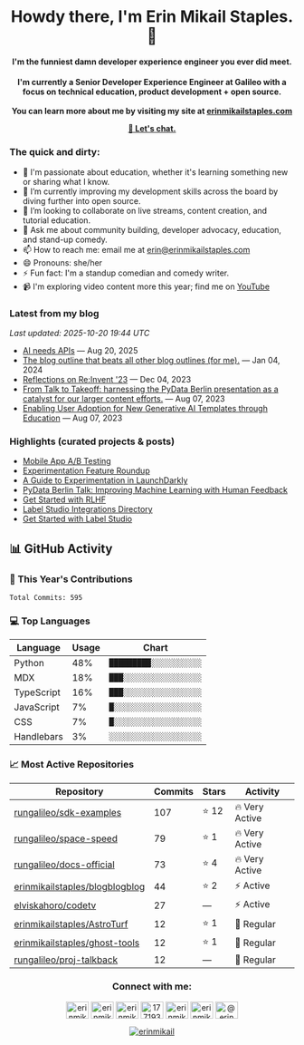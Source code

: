 <h1 align="center">Howdy there, I'm Erin Mikail Staples. 👋</h1>
<h4 align="center">I'm the funniest damn developer experience engineer you ever did meet.

<h4 align="center">I'm currently a Senior Developer Experience Engineer at Galileo with a focus on technical education, product development + open source.
<br> 
<br>
You can learn more about me by visiting my site at <a href="https://erinmikailstaples.com">erinmikailstaples.com</a>

<a href="mailto:erin@erinmikailstaples.com"> 📧 Let's chat.</a></h4>

### The quick and dirty:
- 🔭 I'm passionate about education, whether it's learning something new or sharing what I know.
- 🌱 I’m currently improving my development skills across the board by diving further into open source.
- 👯 I’m looking to collaborate on live streams, content creation, and tutorial education.
- 💬 Ask me about community building, developer advocacy, education, and stand-up comedy. 
- 📫 How to reach me: email me at <a href="mailto:erin@erinmikailstaples.com">erin@erinmikailstaples.com</a></h4>
- 😄 Pronouns: she/her
- ⚡ Fun fact: I'm a standup comedian and comedy writer.
- 📹 I'm exploring video content more this year; find me on <a href="HTTP://erin.tube">YouTube</a>

<!-- DYNAMIC:START:blog -->
### Latest from my blog
*Last updated: 2025-10-20 19:44 UTC*

- [AI needs APIs](https://www.erinmikailstaples.com/ai-needs-apis/) — Aug 20, 2025
- [The blog outline that beats all other blog outlines (for me).](https://www.erinmikailstaples.com/the-blog-outline-that-beats-all-other-blog-outlines/) — Jan 04, 2024
- [Reflections on Re:Invent '23](https://www.erinmikailstaples.com/reflections-on-re-invent-23/) — Dec 04, 2023
- [From Talk to Takeoff: harnessing the PyData Berlin presentation as a catalyst for our larger content efforts.](https://www.erinmikailstaples.com/from-talk-to-takeoff-harnessing-the-pydata-berlin-presentation-as-a-catalyst-for-our-larger-content-efforts/) — Aug 07, 2023
- [Enabling User Adoption for New Generative AI Templates through Education](https://www.erinmikailstaples.com/enabling-user-adoption-for-new-generative-ai-templates-through-multi-platform-education-documentation/) — Aug 07, 2023
<!-- DYNAMIC:END:blog -->

### Highlights (curated projects & posts)
- [Mobile App A/B Testing](https://launchdarkly.com/blog/mobile-app-ab-testing/)
- [Experimentation Feature Roundup](https://launchdarkly.com/blog/experimentation-in-launchdarkly-feature-roundup/)
- [A Guide to Experimentation in LaunchDarkly](https://launchdarkly.com/blog/a-guide-to-experimentation-in-launchdarkly/)
- [PyData Berlin Talk: Improving Machine Learning with Human Feedback](https://labelstud.io/pydata-berlin)
- [Get Started with RLHF](https://github.com/heartexlabs/RLHF)
- [Label Studio Integrations Directory](https://labelstud.io/integrations)
- [Get Started with Label Studio](https://labelstud.io/blog/zero-to-one-getting-started-with-label-studio/)


<!-- DYNAMIC:START:stats -->
## 📊 GitHub Activity

### 🚀 This Year's Contributions
```
Total Commits: 595
```

### 💻 Top Languages
| Language | Usage | Chart |
|----------|-------|-------|
| Python | 48% | `█████████░░░░░░░░░░░` |
| MDX | 18% | `███░░░░░░░░░░░░░░░░░` |
| TypeScript | 16% | `███░░░░░░░░░░░░░░░░░` |
| JavaScript | 7% | `█░░░░░░░░░░░░░░░░░░░` |
| CSS | 7% | `█░░░░░░░░░░░░░░░░░░░` |
| Handlebars | 3% | `░░░░░░░░░░░░░░░░░░░░` |

### 📈 Most Active Repositories
| Repository | Commits | Stars | Activity |
|------------|---------|-------|----------|
| [rungalileo/sdk-examples](https://github.com/rungalileo/sdk-examples) | 107 | ⭐ 12 | 🔥 Very Active |
| [rungalileo/space-speed](https://github.com/rungalileo/space-speed) | 79 | ⭐ 1 | 🔥 Very Active |
| [rungalileo/docs-official](https://github.com/rungalileo/docs-official) | 73 | ⭐ 4 | 🔥 Very Active |
| [erinmikailstaples/blogblogblog](https://github.com/erinmikailstaples/blogblogblog) | 44 | ⭐ 2 | ⚡ Active |
| [elviskahoro/codetv](https://github.com/elviskahoro/codetv) | 27 | — | ⚡ Active |
| [erinmikailstaples/AstroTurf](https://github.com/erinmikailstaples/AstroTurf) | 12 | ⭐ 1 | 📝 Regular |
| [erinmikailstaples/ghost-tools](https://github.com/erinmikailstaples/ghost-tools) | 12 | ⭐ 1 | 📝 Regular |
| [rungalileo/proj-talkback](https://github.com/rungalileo/proj-talkback) | 12 | — | 📝 Regular |

<!-- DYNAMIC:END:stats -->

<h3 align="center">Connect with me:</h3>
<p align="center">
<a href="https://dev.to/erinmikail" target="blank"><img align="center" src="https://raw.githubusercontent.com/rahuldkjain/github-profile-readme-generator/master/src/images/icons/Social/devto.svg" alt="erinmikail" height="30" width="40" /></a>
<a href="https://twitter.com/erinmikail" target="blank"><img align="center" src="https://raw.githubusercontent.com/rahuldkjain/github-profile-readme-generator/master/src/images/icons/Social/twitter.svg" alt="erinmikail" height="30" width="40" /></a>
<a href="https://linkedin.com/in/erinmikail" target="blank"><img align="center" src="https://raw.githubusercontent.com/rahuldkjain/github-profile-readme-generator/master/src/images/icons/Social/linked-in-alt.svg" alt="erinmikail" height="30" width="40" /></a>
<a href="https://stackoverflow.com/users/17719357" target="blank"><img align="center" src="https://raw.githubusercontent.com/rahuldkjain/github-profile-readme-generator/master/src/images/icons/Social/stack-overflow.svg" alt="17719357" height="30" width="40" /></a>
<a href="https://instagram.com/erinmikail" target="blank"><img align="center" src="https://raw.githubusercontent.com/rahuldkjain/github-profile-readme-generator/master/src/images/icons/Social/instagram.svg" alt="erinmikail" height="30" width="40" /></a>
<a href="https://dribbble.com/erinmikail" target="blank"><img align="center" src="https://raw.githubusercontent.com/rahuldkjain/github-profile-readme-generator/master/src/images/icons/Social/dribbble.svg" alt="erinmikail" height="30" width="40" /></a>
<a href="https://medium.com/@erinmikail" target="blank"><img align="center" src="https://raw.githubusercontent.com/rahuldkjain/github-profile-readme-generator/master/src/images/icons/Social/medium.svg" alt="@erinmikail" height="30" width="40" /></a>
</p>

<p align="center"> <a href="https://twitter.com/erinmikail" target="blank"><img src="https://img.shields.io/twitter/follow/erinmikail?logo=twitter&style=for-the-badge" alt="erinmikail" /></a> </p>


<!--
**erinmikailstaples/erinmikailstaples** is a ✨ _special_ ✨ repository because its `README.md` (this file) appears on your GitHub profile.

Here are some ideas to get you started:

- 🔭 I’m currently working on ...
- 🌱 I’m currently learning ...
- 👯 I’m looking to collaborate on ...
- 🤔 I’m looking for help with ...
- 💬 Ask me about ...
- 📫 How to reach me: ...
- 😄 Pronouns: ...
- ⚡ Fun fact: ...
>
